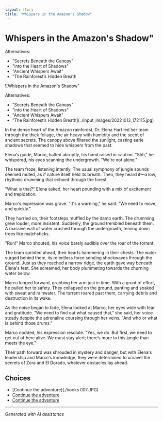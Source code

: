 ```yaml
---
layout: story
title: "Whispers in the Amazon's Shadow"
---
```


# Whispers in the Amazon's Shadow"

Alternatives:

* "Secrets Beneath the Canopy"
* "Into the Heart of Shadows"
* "Ancient Whispers Await"
* "The Rainforest’s Hidden Breath

![Whispers in the Amazon's Shadow"

Alternatives:

* "Secrets Beneath the Canopy"
* "Into the Heart of Shadows"
* "Ancient Whispers Await"
* "The Rainforest’s Hidden Breath](../input_images/20221013_172115.jpg)

In the dense heart of the Amazon rainforest, Dr. Elena Hart led her team through the thick foliage, the air heavy with humidity and the scent of ancient secrets. The canopy above filtered the sunlight, casting eerie shadows that seemed to hide whispers from the past.

Elena’s guide, Marco, halted abruptly, his hand raised in caution. "Shh," he whispered, his eyes scanning the undergrowth. "We're not alone."

The team froze, listening intently. The usual symphony of jungle sounds seemed muted, as if nature itself held its breath. Then, they heard it—a low, rhythmic drumming that echoed through the forest.

"What is that?" Elena asked, her heart pounding with a mix of excitement and trepidation.

Marco's expression was grave. "It's a warning," he said. "We need to move, and quickly."

They hurried on, their footsteps muffled by the damp earth. The drumming grew louder, more insistent. Suddenly, the ground trembled beneath them. A massive wall of water crashed through the undergrowth, tearing down trees like matchsticks.

"Run!" Marco shouted, his voice barely audible over the roar of the torrent.

The team sprinted ahead, their hearts hammering in their chests. The water surged behind them, its relentless force sending shockwaves through the ground. Just as they reached a narrow ridge, the earth gave way beneath Elena's feet. She screamed, her body plummeting towards the churning water below.

Marco lunged forward, grabbing her arm just in time. With a grunt of effort, he pulled her to safety. They collapsed on the ground, panting and soaked with sweat and rainwater. The torrent roared past them, carrying debris and destruction in its wake.

As the noise began to fade, Elena looked at Marco, her eyes wide with fear and gratitude. "We need to find out what caused that," she said, her voice steady despite the adrenaline coursing through her veins. "And who or what is behind those drums."

Marco nodded, his expression resolute. "Yes, we do. But first, we need to get out of here alive. We must stay alert; there’s more to this jungle than meets the eye."

Their path forward was shrouded in mystery and danger, but with Elena's leadership and Marco's knowledge, they were determined to unravel the secrets of Zora and El Dorado, whatever obstacles lay ahead.


## Choices

* [Continue the adventure](./books 007.JPG)
* [Continue the adventure](./476485484_1684131429201363_7550930141077594240_n.md)
* [Continue the adventure](./20221012_105602.md)


---
*Generated with AI assistance*
